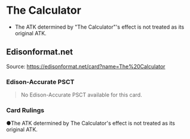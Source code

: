 # The Calculator

*   The ATK determined by "The Calculator"'s effect is not treated as its original ATK.

## Edisonformat.net

Source: https://edisonformat.net/card?name=The%20Calculator

### Edison-Accurate PSCT

> No Edison-Accurate PSCT available for this card.

### Card Rulings

●The ATK determined by The Calculator's effect is not treated as its original ATK.
            
